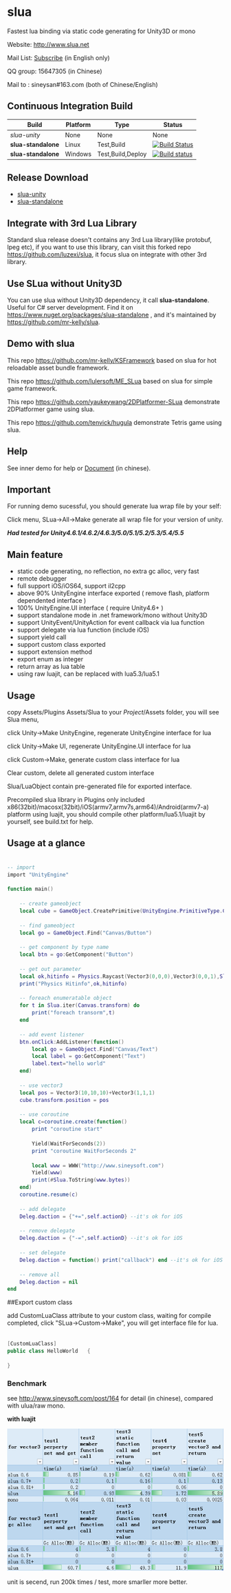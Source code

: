 # slua
Fastest lua binding via static code generating for Unity3D or mono

Website: http://www.slua.net

Mail List: [Subscribe](http://www.freelists.org/list/slua) (in English only)

QQ group: 15647305 (in Chinese)

Mail to : sineysan#163.com (both of Chinese/English)

## Continuous Integration Build

| Build | Platform | Type    | Status  |
| ---   | ---      | ---     | ---     |
| *slua-unity* | None | None | None |
| **slua-standalone** | Linux   | Test,Build | [![Build Status](https://travis-ci.org/mr-kelly/slua.svg)](https://travis-ci.org/mr-kelly/slua) |
| **slua-standalone** | Windows | Test,Build,Deploy | [![Build status](https://ci.appveyor.com/api/projects/status/vokwhnu95lx5e8g3?svg=true)](https://ci.appveyor.com/project/mr-kelly/slua) |

## Release Download

- [slua-unity](https://github.com/pangweiwei/slua/releases/latest)
- [slua-standalone](https://www.nuget.org/packages/slua-standalone)

## Integrate with 3rd Lua Library

Standard slua release doesn't contains any 3rd Lua library(like protobuf, lpeg etc), if you want to use this library, can visit this forked repo https://github.com/luzexi/slua, it focus slua on integrate with other 3rd library.

## Use SLua without Unity3D

You can use slua without Unity3D dependency, it call **slua-standalone**. Useful for C# server development. Find it on https://www.nuget.org/packages/slua-standalone , and it's maintained by https://github.com/mr-kelly/slua.


## Demo with slua

This repo https://github.com/mr-kelly/KSFramework based on slua for hot reloadable asset bundle framework.

This repo https://github.com/lulersoft/ME_SLua based on slua for simple game framework.

This repo https://github.com/yaukeywang/2DPlatformer-SLua demonstrate 2DPlatformer game using slua.

This repo https://github.com/tenvick/hugula demonstrate Tetris game using slua.

## Help

See inner demo for help or [Document](../../wiki/中文帮助) (in chinese).

## Important

For running demo sucessful, you should generate lua wrap file by your self:

Click menu, SLua->All->Make  generate all wrap file for your version of unity.

***Had tested for Unity4.6.1/4.6.2/4.6.3/5.0/5.1/5.2/5.3/5.4/5.5***

## Main feature

- static code generating, no reflection, no extra gc alloc, very fast
- remote debugger
- full support iOS/iOS64, support il2cpp
- above 90% UnityEngine interface exported ( remove flash, platform dependented interface )
- 100% UnityEngine.UI interface ( require Unity4.6+ )
- support standalone mode in .net framework/mono without Unity3D
- support UnityEvent/UnityAction for event callback via lua function
- support delegate via lua function (include iOS)
- support yield call
- support custom class exported
- support extension method
- export enum as integer
- return array as lua table
- using raw luajit, can be replaced with lua5.3/lua5.1

## Usage

copy Assets/Plugins Assets/Slua to your $Project$/Assets folder, you will see Slua menu, 

click Unity->Make UnityEngine, regenerate UnityEngine interface for lua

click Unity->Make UI, regenerate UnityEngine.UI interface for lua

click Custom->Make, generate custom class interface for lua

Clear custom, delete all generated custom interface

Slua/LuaObject contain pre-generated file for exported interface.

Precompiled slua library in Plugins only included x86(32bit)/macosx(32bit)/iOS(armv7,armv7s,arm64)/Android(armv7-a) platform using luajit, you should compile other platform/lua5.1/luajit by yourself, see build.txt for help.


## Usage at a glance

~~~~~~~~~~lua

-- import
import "UnityEngine"

function main()

	-- create gameobject
	local cube = GameObject.CreatePrimitive(UnityEngine.PrimitiveType.Cube)

	-- find gameobject
	local go = GameObject.Find("Canvas/Button")
	
	-- get component by type name
	local btn = go:GetComponent("Button")
	
	-- get out parameter
	local ok,hitinfo = Physics.Raycast(Vector3(0,0,0),Vector3(0,0,1),Slua.out)
	print("Physics Hitinfo",ok,hitinfo)
	
	-- foreach enumeratable object
	for t in Slua.iter(Canvas.transform) do
		print("foreach transorm",t)
	end
	
	-- add event listener
	btn.onClick:AddListener(function()
		local go = GameObject.Find("Canvas/Text")
		local label = go:GetComponent("Text")
		label.text="hello world"
	end)
	
	-- use vector3
	local pos = Vector3(10,10,10)+Vector3(1,1,1)
	cube.transform.position = pos
	
	-- use coroutine
	local c=coroutine.create(function()
		print "coroutine start"

		Yield(WaitForSeconds(2))
		print "coroutine WaitForSeconds 2"

		local www = WWW("http://www.sineysoft.com")
		Yield(www)
		print(#Slua.ToString(www.bytes))
	end)
	coroutine.resume(c)

	-- add delegate
	Deleg.daction = {"+=",self.actionD} --it's ok for iOS
	
	-- remove delegate
	Deleg.daction = {"-=",self.actionD} --it's ok for iOS
	
	-- set delegate
	Deleg.daction = function() print("callback") end --it's ok for iOS
	
	-- remove all
	Deleg.daction = nil
end

~~~~~~~~~~


##Export custom class

add CustomLuaClass attribute to your custom class, waiting for compile completed, click "SLua->Custom->Make", you will get interface file for lua.

~~~~~~~~~~c#

[CustomLuaClass]
public class HelloWorld   {

}

~~~~~~~~~~


### Benchmark

see http://www.sineysoft.com/post/164 for detail (in chinese), compared with ulua/raw mono.

**with luajit**


![](benchmark.png)


unit is secend, run 200k times / test, more smarller more better.

